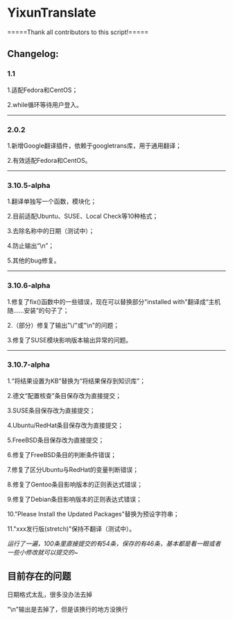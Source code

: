 # YixunTranslate

=====Thank all contributors to this script!=====

## Changelog:

### 1.1

1.适配Fedora和CentOS；

2.while循环等待用户登入。

---

### 2.0.2

1.新增Google翻译插件，依赖于googletrans库，用于通用翻译；

2.有效适配Fedora和CentOS。

---

### 3.10.5-alpha

1.翻译单独写一个函数，模块化；

2.目前适配Ubuntu、SUSE、Local Check等10种格式；

3.去除名称中的日期（测试中）；

4.防止输出“\n”；

5.其他的bug修复。

---

### 3.10.6-alpha

1.修复了fix()函数中的一些错误，现在可以替换部分"installed with"翻译成“主机随……安装”的句子了；

2.（部分）修复了输出"\\/"或"\n"的问题；

3.修复了SUSE模块影响版本输出异常的问题。

---

### 3.10.7-alpha

1.“将结果设置为KB”替换为“将结果保存到知识库”；

2.德文“配置核查”条目保存改为直接提交；

3.SUSE条目保存改为直接提交；

4.Ubuntu/RedHat条目保存改为直接提交；

5.FreeBSD条目保存改为直接提交；

6.修复了FreeBSD条目的判断条件错误；

7.修复了区分Ubuntu与RedHat的变量判断错误；

8.修复了Gentoo条目影响版本的正则表达式错误；

9.修复了Debian条目影响版本的正则表达式错误；

10."Please Install the Updated Packages"替换为预设字符串；

11."xxx发行版(stretch)"保持不翻译（测试中）。

*运行了一遍，100条里直接提交的有54条，保存的有46条，基本都是看一眼或者一些小修改就可以提交的~*



## 目前存在的问题

日期格式太乱，很多没办法去掉

"\n"输出是去掉了，但是该换行的地方没换行
